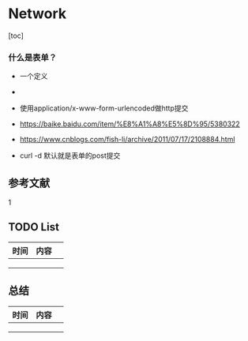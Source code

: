 # Network

[toc]

### 什么是表单？

- 一个定义

- <form>
      
  </form>

- 使用application/x-www-form-urlencoded做http提交

- https://baike.baidu.com/item/%E8%A1%A8%E5%8D%95/5380322

- https://www.cnblogs.com/fish-li/archive/2011/07/17/2108884.html

- curl -d 默认就是表单的post提交

## 参考文献

1 



## TODO List

| 时间 | 内容 |      |
| ---- | ---- | ---- |
|      |      |      |
|      |      |      |
|      |      |      |



## 总结

| 时间 | 内容 |      |
| ---- | ---- | ---- |
|      |      |      |
|      |      |      |
|      |      |      |



